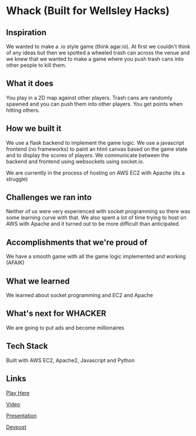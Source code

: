 # Whack (Built for Wellsley Hacks)

## Inspiration
We wanted to make a .io style game (think agar.io). At first we couldn't think of any ideas but then we spotted a wheeled trash can across the venue and we knew that we wanted to make a game where you push trash cans into other people to kill them.

## What it does
You play in a 2D map against other players. Trash cans are randomly spawned and you can push them into other players. You get points when hitting others.

## How we built it
We use a flask backend to implement the game logic. We use a javascript frontend (no frameworks) to paint an html canvas based on the game state and to display the scores of players. We communicate between the backend and frontend using websockets using socket.io.

We are currently in the process of hosting on AWS EC2 with Apache (its a struggle)

## Challenges we ran into

Neither of us were very experienced with socket programming so there was some learning curve with that.
We also spent a lot of time trying to host on AWS with Apache and it turned out to be more difficult than anticipated.

## Accomplishments that we're proud of
We have a smooth game with all the game logic implemented and working (AFAIK)

## What we learned
We learned about socket programming and EC2 and Apache 

## What's next for WHACKER
We are going to put ads and become millionaires

## Tech Stack
Built with AWS EC2, Apache2, Javascript and Python

## Links

[Play Here](https://tinyurl.com/y5g6s65j)

[Video](https://www.youtube.com/watch?v=-HZKKW8XfYI)

[Presentation](https://docs.google.com/presentation/d/1g0O3EkcpDhTwTSuROcJxAA1C-JPhf-3Sq8P1fYxNOrc/edit?usp=sharing)

[Devpost](https://devpost.com/software/whacker)
